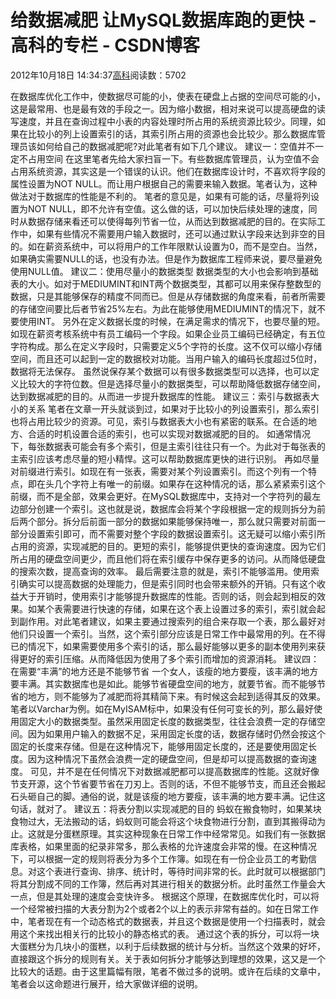 
# 给数据减肥 让MySQL数据库跑的更快 - 高科的专栏 - CSDN博客

2012年10月18日 14:34:37[高科](https://me.csdn.net/pbymw8iwm)阅读数：5702


在数据库优化工作中，使数据尽可能的小，使表在硬盘上占据的空间尽可能的小，这是最常用、也是最有效的手段之一。因为缩小数据，相对来说可以提高硬盘的读写速度，并且在查询过程中小表的内容处理时所占用的系统资源比较少。同理，如果在比较小的列上设置索引的话，其索引所占用的资源也会比较少。那么数据库管理员该如何给自己的数据减肥呢?对此笔者有如下几个建议。
建议一：空值并不一定不占用空间
在这里笔者先给大家扫盲一下。有些数据库管理员，认为空值不会占用系统资源，其实这是一个错误的认识。他们在数据库设计时，不喜欢将字段的属性设置为NOT NULL。而让用户根据自己的需要来输入数据。笔者认为，这种做法对于数据库的性能是不利的。
笔者的意见是，如果有可能的话，尽量将列设置为NOT NULL，即不允许有空值。这么做的话，可以加快后续处理的速度，同时从数据存储来看还可以使得每列节省一位，从而达到数据减肥的目的。在实际工作中，如果有些情况不需要用户输入数据时，还可以通过默认字段来达到非空的目的。如在薪资系统中，可以将用户的工作年限默认设置为0，而不是空白。当然，如果确实需要NULL的话，也没有办法。但是作为数据库工程师来说，要尽量避免使用NULL值。
建议二：使用尽量小的数据类型
数据类型的大小也会影响到基础表的大小。如对于MEDIUMINT和INT两个数据类型，其都可以用来保存整数型的数据，只是其能够保存的精度不同而已。但是从存储数据的角度来看，前者所需要的存储空间要比后者节省25%左右。为此在能够使用MEDIUMINT的情况下，就不要使用INT。
另外在定义数据长度的时候，在满足需求的情况下，也要尽量的短。如现在薪资考核系统中有员工编码一个字段。如果企业员工编码已经确定，有五位字符构成。那么在定义字段时，只需要定义5个字符的长度。这不仅可以缩小存储空间，而且还可以起到一定的数据校对功能。当用户输入的编码长度超过5位时，数据将无法保存。
虽然说保存某个数据可以有很多数据类型可以选择，也可以定义比较大的字符位数。但是选择尽量小的数据类型，可以帮助降低数据存储空间，达到数据减肥的目的。从而进一步提升数据库的性能。
建议三：索引与数据表大小的关系
笔者在文章一开头就谈到过，如果对于比较小的列设置索引，那么索引也将占用比较少的资源。可见，索引与数据表大小也有紧密的联系。在合适的地方、合适的时机设置合适的索引，也可以实现对数据减肥的目的。
如通常情况下，每张数据表可能会有多个索引，但是主索引往往只有一个。为此对于每张表的主索引应该考虑尽量的短小精悍。这可以帮助数据库更快的进行识别。
再如尽量对前缀进行索引。如现在有一张表，需要对某个列设置索引。而这个列有一个特点，即在头几个字符上有唯一的前缀。如果存在这种情况的话，那么紧紧索引这个前缀，而不是全部，效果会更好。在MySQL数据库中，支持对一个字符列的最左边部分创建一个索引。这也就是说，数据库会将某个字段根据一定的规则拆分为前后两个部分。拆分后前面一部分的数据如果能够保持唯一，那么就只需要对前面一部分设置索引即可，而不需要对整个字段的数据设置索引。这无疑可以缩小索引所占用的资源，实现减肥的目的。更短的索引，能够提供更快的查询速度。因为它们所占用的硬盘空间更少，而且他们将在索引缓存中保存更多的访问。从而降低硬盘的搜索次数，提高查询的效率。
最后需要注意的就是，索引不能够滥用。使用索引确实可以提高数据的处理能力，但是索引同时也会带来额外的开销。只有这个收益大于开销时，使用索引才能够提升数据库的性能。否则的话，则会起到相反的效果。如某个表需要进行快速的存储，如果在这个表上设置过多的索引，索引就会起到副作用。对此笔者建议，如果主要通过搜索列的组合来存取一个表，那么最好对他们只设置一个索引。当然，这个索引部分应该是日常工作中最常用的列。在不得已的情况下，如果需要使用多个索引的话，那么最好能够以更多的副本使用列来获得更好的索引压缩。从而降低因为使用了多个索引而增加的资源消耗。
建议四：在需要“丰满”的地方还是不能够节省
一个女人，该瘦的地方要瘦，该丰满的地方要丰满。其实数据库也是如此。能够节省硬盘空间的地方，就要节省。而不能够节省的地方，则不能够为了减肥而将其精简下来。有时候这会起到适得其反的效果。
笔者以Varchar为例。如在MyISAM标中，如果没有任何可变长的列，那么最好使用固定大小的数据类型。虽然采用固定长度的数据类型，往往会浪费一定的存储空间。因为如果用户输入的数据不足，采用固定长度的话，数据存储时仍然会按这个固定的长度来存储。但是在这种情况下，能够用固定长度的，还是要使用固定长度。因为这种情况下虽然会浪费一定的硬盘空间，但是却可以提高数据的查询速度。
可见，并不是在任何情况下对数据减肥都可以提高数据库的性能。这就好像节支开源，这个节省要节省在刀刃上。否则的话，不但不能够节支，而且还会搬起石头砸自己的脚。通俗的说，就是该瘦的地方要瘦，该丰满的地方要丰满。记住这句话，就对了。
建议五：将表分割以实现减肥的目的
蚂蚁在搬食物时，如果某块食物过大，无法搬动的话，蚂蚁则可能会将这个块食物进行分割，直到其搬得动为止。这就是分蛋糕原理。其实这种现象在日常工作中经常常见。如我们有一张数据库表格，如果里面的纪录非常多，那么表格的允许速度会非常的慢。在这种情况下，可以根据一定的规则将表分为多个工作簿。如现在有一份企业员工的考勤信息。对这个表进行查询、排序、统计时，等待时间非常的长。此时就可以根据部门将其分割成不同的工作簿，然后再对其进行相关的数据分析。此时虽然工作量会大一点，但是其处理的速度会变快许多。
根据这个原理，在数据库优化时，可以将一个经常被扫描的大表分割为2个或者2个以上的表示非常有益的。如在日常工作中，笔者现在有一个动态格式的数据表，并且这个数据是使用一个扫描表时，就会用这个来找出相关行的比较小的静态格式的表。
通过这个表的拆分，可以将一块大蛋糕分为几块小的蛋糕，以利于后续数据的统计与分析。当然这个效果的好坏，直接跟这个拆分的规则有关。关于表如何拆分才能够达到理想的效果，这又是一个比较大的话题。由于这里篇幅有限，笔者不做过多的说明。或许在后续的文章中，笔者会以这命题进行展开，给大家做详细的说明。

